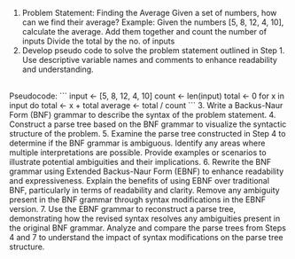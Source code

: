 
1. Problem Statement: Finding the Average
    Given a set of numbers, how can we find their average?
    Example: Given the numbers [5, 8, 12, 4, 10], calculate the average.
Add them together and count the number of inputs
Divide the total by the no. of inputs
2. Develop pseudo code to solve the problem statement outlined in Step 1.
    Use descriptive variable names and comments to enhance readability and understanding.
<br>
Pseudocode: 
```
input <- [5, 8, 12, 4, 10]
count <- len(input)
total <- 0
for x in input do
    total <- x + total
average <- total / count
```
3. Write a Backus-Naur Form (BNF) grammar to describe the syntax of the problem statement.
4. Construct a parse tree based on the BNF grammar to visualize the syntactic structure of the problem.
5. Examine the parse tree constructed in Step 4 to determine if the BNF grammar is ambiguous.
    Identify any areas where multiple interpretations are possible.
    Provide examples or scenarios to illustrate potential ambiguities and their implications.
6. Rewrite the BNF grammar using Extended Backus-Naur Form (EBNF) to enhance readability and expressiveness.
    Explain the benefits of using EBNF over traditional BNF, particularly in terms of readability and clarity.
    Remove any ambiguity present in the BNF grammar through syntax modifications in the EBNF version.
7. Use the EBNF grammar to reconstruct a parse tree, demonstrating how the revised syntax resolves any ambiguities present in the original BNF grammar.
    Analyze and compare the parse trees from Steps 4 and 7 to understand the impact of syntax modifications on the parse tree structure.

